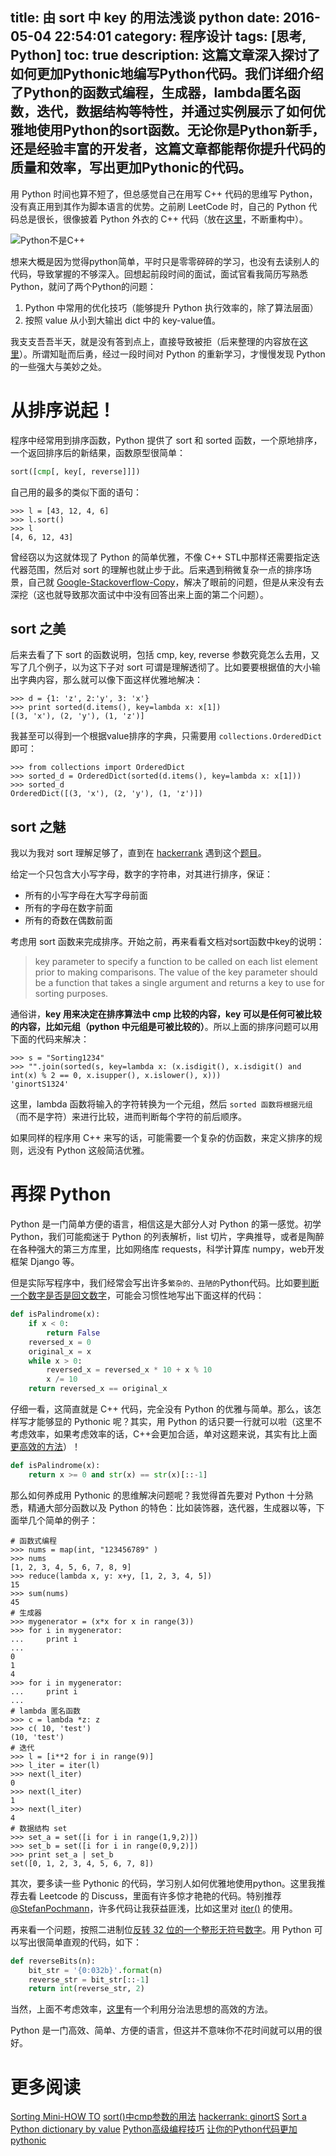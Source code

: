 title: 由 sort 中 key 的用法浅谈 python
date: 2016-05-04 22:54:01
category: 程序设计
tags: [思考, Python]
toc: true
description: 这篇文章深入探讨了如何更加Pythonic地编写Python代码。我们详细介绍了Python的函数式编程，生成器，lambda匿名函数，迭代，数据结构等特性，并通过实例展示了如何优雅地使用Python的sort函数。无论你是Python新手，还是经验丰富的开发者，这篇文章都能帮你提升代码的质量和效率，写出更加Pythonic的代码。
---

用 Python 时间也算不短了，但总感觉自己在用写 C++ 代码的思维写 Python，没有真正用到其作为脚本语言的优势。之前刷 LeetCode 时，自己的 Python 代码总是很长，很像披着 Python 外衣的 C++ 代码（放在[这里](https://github.com/xuelangZF/LeetCode)，不断重构中）。

![Python不是C++][1]

<!-- more -->

想来大概是因为觉得python简单，平时只是零零碎碎的学习，也没有去读别人的代码，导致掌握的不够深入。回想起前段时间的面试，面试官看我简历写熟悉Python，就问了两个Python的问题：

1. Python 中常用的优化技巧（能够提升 Python 执行效率的，除了算法层面）
2. 按照 value 从小到大输出 dict 中的 key-value值。

我支支吾吾半天，就是没有答到点上，直接导致被拒（后来整理的内容放在[这里](https://github.com/xuelangZF/CS_Offer/blob/master/Python.md)）。所谓知耻而后勇，经过一段时间对 Python 的重新学习，才慢慢发现 Python 的一些强大与美妙之处。

# 从排序说起！

程序中经常用到排序函数，Python 提供了 sort 和 sorted 函数，一个原地排序，一个返回排序后的新结果，函数原型很简单：

```python
sort([cmp[, key[, reverse]]])
```

自己用的最多的类似下面的语句：

```
>>> l = [43, 12, 4, 6]
>>> l.sort()
>>> l
[4, 6, 12, 43]
```

曾经窃以为这就体现了 Python 的简单优雅，不像 C++ STL中那样还需要指定迭代器范围，然后对 sort 的理解也就止步于此。后来遇到稍微复杂一点的排序场景，自己就 [Google-Stackoverflow-Copy](http://blog.csdn.net/foruok/article/details/44870749)，解决了眼前的问题，但是从来没有去深挖（这也就导致那次面试中中没有回答出来上面的第二个问题）。

## sort 之美

后来去看了下 sort 的函数说明，包括 cmp, key, reverse 参数究竟怎么去用，又写了几个例子，以为这下子对 sort 可谓是理解透彻了。比如要要根据值的大小输出字典内容，那么就可以像下面这样优雅地解决：

```
>>> d = {1: 'z', 2:'y', 3: 'x'}
>>> print sorted(d.items(), key=lambda x: x[1])
[(3, 'x'), (2, 'y'), (1, 'z')]
```

我甚至可以得到一个根据value排序的字典，只需要用 `collections.OrderedDict` 即可：

```
>>> from collections import OrderedDict
>>> sorted_d = OrderedDict(sorted(d.items(), key=lambda x: x[1]))
>>> sorted_d
OrderedDict([(3, 'x'), (2, 'y'), (1, 'z')])
```

## sort 之魅

我以为我对 sort 理解足够了，直到在 [hackerrank](https://www.hackerrank.com) 遇到这个[题目](https://www.hackerrank.com/challenges/ginorts)。

给定一个只包含大小写字母，数字的字符串，对其进行排序，保证：

* 所有的小写字母在大写字母前面
* 所有的字母在数字前面
* 所有的奇数在偶数前面

考虑用 sort 函数来完成排序。开始之前，再来看看文档对sort函数中key的说明：

> key parameter to specify a function to be called on each list element prior to making comparisons.  The value of the key parameter should be a function that takes a single argument and returns a key to use for sorting purposes.

通俗讲，**key 用来决定在排序算法中 cmp 比较的内容，key 可以是任何可被比较的内容，比如元组（python 中元组是可被比较的）**。所以上面的排序问题可以用下面的代码来解决：

```
>>> s = "Sorting1234"
>>> "".join(sorted(s, key=lambda x: (x.isdigit(), x.isdigit() and int(x) % 2 == 0, x.isupper(), x.islower(), x)))
'ginortS1324'
```

这里，lambda 函数将输入的字符转换为一个元组，然后 `sorted 函数将根据元组`（而不是字符）来进行比较，进而判断每个字符的前后顺序。

如果同样的程序用 C++ 来写的话，可能需要一个复杂的仿函数，来定义排序的规则，远没有 Python 这般简洁优雅。

# 再探 Python

Python 是一门简单方便的语言，相信这是大部分人对 Python 的第一感觉。初学 Python，我们可能痴迷于 Python 的列表解析，list 切片，字典推导，或者是陶醉在各种强大的第三方库里，比如网络库 requests，科学计算库 numpy，web开发框架 Django 等。

但是实际写程序中，我们经常会写出许多`繁杂的、丑陋的`Python代码。比如要[判断一个数字是否是回文数字](https://leetcode.com/problems/palindrome-number/)，可能会习惯性地写出下面这样的代码：

```python
def isPalindrome(x):
    if x < 0:
        return False
    reversed_x = 0
    original_x = x
    while x > 0:
        reversed_x = reversed_x * 10 + x % 10
        x /= 10
    return reversed_x == original_x
```

仔细一看，这简直就是 C++ 代码，完全没有 Python 的优雅与简单。那么，该怎样写才能够显的 Pythonic 呢？其实，用 Python 的话只要一行就可以啦（这里不考虑效率，如果考虑效率的话，C++会更加合适，单对这题来说，其实有比上面[更高效的方法](https://leetcode.com/discuss/33500/an-easy-lines-code-only-reversing-till-half-and-then-compare)）！

```python
def isPalindrome(x):
    return x >= 0 and str(x) == str(x)[::-1]
```

那么如何养成用 Pythonic 的思维解决问题呢？我觉得首先要对 Python 十分熟悉，精通大部分函数以及 Python 的特色：比如装饰器，迭代器，生成器以等，下面举几个简单的例子：

```
# 函数式编程
>>> nums = map(int, "123456789" )
>>> nums
[1, 2, 3, 4, 5, 6, 7, 8, 9]
>>> reduce(lambda x, y: x+y, [1, 2, 3, 4, 5])
15
>>> sum(nums)
45
# 生成器
>>> mygenerator = (x*x for x in range(3))
>>> for i in mygenerator:
...     print i
...
0
1
4
>>> for i in mygenerator:
...     print i
...
# lambda 匿名函数
>>> c = lambda *z: z
>>> c( 10, 'test')
(10, 'test')
# 迭代
>>> l = [i**2 for i in range(9)]
>>> l_iter = iter(l)
>>> next(l_iter)
0
>>> next(l_iter)
1
>>> next(l_iter)
4
# 数据结构 set
>>> set_a = set([i for i in range(1,9,2)])
>>> set_b = set([i for i in range(0,9,2)])
>>> print set_a | set_b
set([0, 1, 2, 3, 4, 5, 6, 7, 8])
```

其次，要多读一些 Pythonic 的代码，学习别人如何优雅地使用python。这里我推荐去看 Leetcode 的 Discuss，里面有许多惊才艳艳的代码。特别推荐 [@StefanPochmann](https://leetcode.com/discuss/user/StefanPochmann)，许多代码让我获益匪浅，比如这里对 [iter()](https://leetcode.com/discuss/66147/recursive-preorder-python-and-c-o-n) 的使用。

再来看一个问题，按照二进制位[反转 32 位的一个整形无符号数字](https://leetcode.com/problems/reverse-bits/)。用 Python 可以写出很简单直观的代码，如下：

```python
def reverseBits(n):
    bit_str = '{0:032b}'.format(n)
    reverse_str = bit_str[::-1]
    return int(reverse_str, 2)
```

当然，上面不考虑效率，[这里](https://leetcode.com/discuss/27405/o-1-bit-operation-c-solution-8ms)有一个利用分治法思想的高效的方法。

Python 是一门高效、简单、方便的语言，但这并不意味你不花时间就可以用的很好。

# 更多阅读

[Sorting Mini-HOW TO](https://wiki.python.org/moin/HowTo/Sorting)
[sort()中cmp参数的用法](https://segmentfault.com/q/1010000000405289)
[hackerrank: ginortS](https://www.hackerrank.com/challenges/ginorts/forum)
[Sort a Python dictionary by value](http://stackoverflow.com/questions/613183/sort-a-python-dictionary-by-value)
[Python高级编程技巧](http://python.jobbole.com/61171/)
[让你的Python代码更加pythonic](http://wuzhiwei.net/be_pythonic/)

[1]: https://slefboot-1251736664.cos.ap-beijing.myqcloud.com/20160504_pythonic_cpp.png

